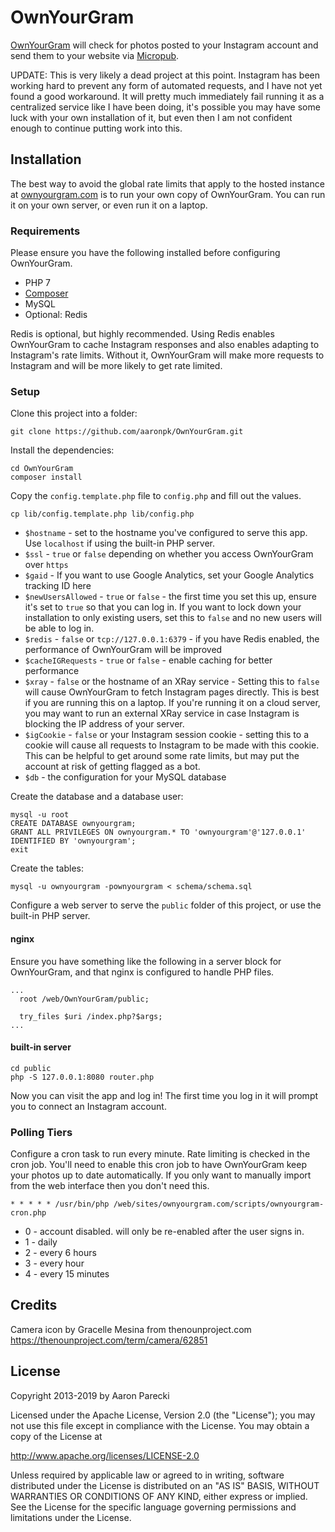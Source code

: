 OwnYourGram
===========

[OwnYourGram](https://ownyourgram.com) will check for photos posted to your Instagram account and send them to your website via [Micropub](https://micropub.net).

UPDATE: This is very likely a dead project at this point. Instagram has been working hard to prevent any form of automated requests, and I have not yet found a good workaround. It will pretty much immediately fail running it as a centralized service like I have been doing, it's possible you may have some luck with your own installation of it, but even then I am not confident enough to continue putting work into this.

## Installation

The best way to avoid the global rate limits that apply to the hosted instance at [ownyourgram.com](https://ownyourgram.com) is to run your own copy of OwnYourGram. You can run it on your own server, or even run it on a laptop.

### Requirements

Please ensure you have the following installed before configuring OwnYourGram.

* PHP 7
* [Composer](https://getcomposer.org)
* MySQL
* Optional: Redis

Redis is optional, but highly recommended. Using Redis enables OwnYourGram to cache Instagram responses and also enables adapting to Instagram's rate limits. Without it, OwnYourGram will make more requests to Instagram and will be more likely to get rate limited.

### Setup

Clone this project into a folder:

```
git clone https://github.com/aaronpk/OwnYourGram.git
```

Install the dependencies:

```
cd OwnYourGram
composer install
```

Copy the `config.template.php` file to `config.php` and fill out the values.

```
cp lib/config.template.php lib/config.php
```

* `$hostname` - set to the hostname you've configured to serve this app. Use `localhost` if using the built-in PHP server.
* `$ssl` - `true` or `false` depending on whether you access OwnYourGram over `https`
* `$gaid` - If you want to use Google Analytics, set your Google Analytics tracking ID here
* `$newUsersAllowed` - `true` or `false` - the first time you set this up, ensure it's set to `true` so that you can log in. If you want to lock down your installation to only existing users, set this to `false` and no new users will be able to log in.
* `$redis` - `false` or `tcp://127.0.0.1:6379` - if you have Redis enabled, the performance of OwnYourGram will be improved
* `$cacheIGRequests` - `true` or `false` - enable caching for better performance
* `$xray` - `false` or the hostname of an XRay service - Setting this to `false` will cause OwnYourGram to fetch Instagram pages directly. This is best if you are running this on a laptop. If you're running it on a cloud server, you may want to run an external XRay service in case Instagram is blocking the IP address of your server.
* `$igCookie` - `false` or your Instagram session cookie - setting this to a cookie will cause all requests to Instagram to be made with this cookie. This can be helpful to get around some rate limits, but may put the account at risk of getting flagged as a bot.
* `$db` - the configuration for your MySQL database

Create the database and a database user:

```
mysql -u root
CREATE DATABASE ownyourgram;
GRANT ALL PRIVILEGES ON ownyourgram.* TO 'ownyourgram'@'127.0.0.1' IDENTIFIED BY 'ownyourgram';
exit
```

Create the tables:

```
mysql -u ownyourgram -pownyourgram < schema/schema.sql
```

Configure a web server to serve the `public` folder of this project, or use the built-in PHP server.

#### nginx

Ensure you have something like the following in a server block for OwnYourGram, and that nginx is configured to handle PHP files.

```
...
  root /web/OwnYourGram/public;

  try_files $uri /index.php?$args;
...
```

#### built-in server

```
cd public
php -S 127.0.0.1:8080 router.php
```

Now you can visit the app and log in! The first time you log in it will prompt you to connect an Instagram account.


### Polling Tiers

Configure a cron task to run every minute. Rate limiting is checked in the cron job. You'll need to enable this cron job to have OwnYourGram keep your photos up to date automatically. If you only want to manually import from the web interface then you don't need this.

```
* * * * * /usr/bin/php /web/sites/ownyourgram.com/scripts/ownyourgram-cron.php
```

* 0 - account disabled. will only be re-enabled after the user signs in.
* 1 - daily
* 2 - every 6 hours
* 3 - every hour
* 4 - every 15 minutes

## Credits

Camera icon by Gracelle Mesina from thenounproject.com
https://thenounproject.com/term/camera/62851

## License

Copyright 2013-2019 by Aaron Parecki

Licensed under the Apache License, Version 2.0 (the "License");
you may not use this file except in compliance with the License.
You may obtain a copy of the License at

http://www.apache.org/licenses/LICENSE-2.0

Unless required by applicable law or agreed to in writing, software
distributed under the License is distributed on an "AS IS" BASIS,
WITHOUT WARRANTIES OR CONDITIONS OF ANY KIND, either express or implied.
See the License for the specific language governing permissions and
limitations under the License.

